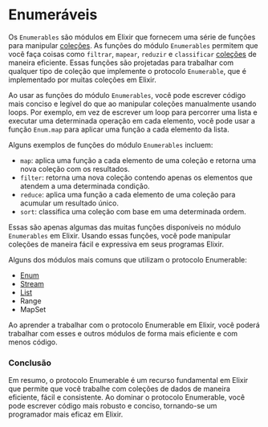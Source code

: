# Enumeráveis

Os `Enumerables` são módulos em Elixir que fornecem uma série de funções para manipular [coleções](colecoes.md). As funções do módulo `Enumerables` permitem que você faça coisas como `filtrar`, `mapear`, `reduzir` e `classificar` [coleções](colecoes.md) de maneira eficiente. Essas funções são projetadas para trabalhar com qualquer tipo de coleção que implemente o protocolo `Enumerable`, que é implementado por muitas coleções em Elixir.

Ao usar as funções do módulo `Enumerables`, você pode escrever código mais conciso e legível do que ao manipular coleções manualmente usando loops. Por exemplo, em vez de escrever um loop para percorrer uma lista e executar uma determinada operação em cada elemento, você pode usar a função `Enum.map` para aplicar uma função a cada elemento da lista.

Alguns exemplos de funções do módulo `Enumerables` incluem:

* `map`: aplica uma função a cada elemento de uma coleção e retorna uma nova coleção com os resultados.
* `filter`: retorna uma nova coleção contendo apenas os elementos que atendem a uma determinada condição.
* `reduce`: aplica uma função a cada elemento de uma coleção para acumular um resultado único.
* `sort`: classifica uma coleção com base em uma determinada ordem.

Essas são apenas algumas das muitas funções disponíveis no módulo `Enumerables` em Elixir. Usando essas funções, você pode manipular coleções de maneira fácil e expressiva em seus programas Elixir.

Alguns dos módulos mais comuns que utilizam o protocolo Enumerable:

* [Enum](../basico/manipulacao-de-dados/enum.md)
* [Stream](../basico/manipulacao-de-dados/stream.md)
* [List](../basico/manipulacao-de-dados/list.md)
* Range
* MapSet

Ao aprender a trabalhar com o protocolo Enumerable em Elixir, você poderá trabalhar com esses e outros módulos de forma mais eficiente e com menos código.

### Conclusão

Em resumo, o protocolo Enumerable é um recurso fundamental em Elixir que permite que você trabalhe com coleções de dados de maneira eficiente, fácil e consistente. Ao dominar o protocolo Enumerable, você pode escrever código mais robusto e conciso, tornando-se um programador mais eficaz em Elixir.
